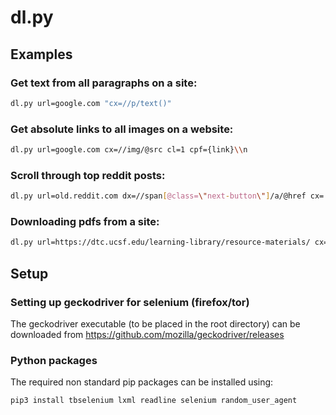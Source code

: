 # dl.py


## Examples

### Get text from all paragraphs on a site:
```bash 
dl.py url=google.com "cx=//p/text()"
```

### Get absolute links to all images on a website:
```bash 
dl.py url=google.com cx=//img/@src cl=1 cpf={link}\\n
```

### Scroll through top reddit posts:
```bash 
dl.py url=old.reddit.com dx=//span[@class=\"next-button\"]/a/@href cx='//div[contains(@class,"entry")]//a[contains(@class,"title")]/text()' din=1 dmax=3
```

### Downloading pdfs from a site:
```bash 
dl.py url=https://dtc.ucsf.edu/learning-library/resource-materials/ cx=//@href cr='.*?(?P<name>[^/]*\.pdf$)' cl=1 "csf={ci:02}_{name}" v=info cimax=5
```

## Setup

### Setting up geckodriver for selenium (firefox/tor)

The geckodriver executable (to be placed in the root directory)
can be downloaded from
https://github.com/mozilla/geckodriver/releases
 
### Python packages

The required non standard pip packages can be installed using:
 ```bash
 pip3 install tbselenium lxml readline selenium random_user_agent
 ```
  
